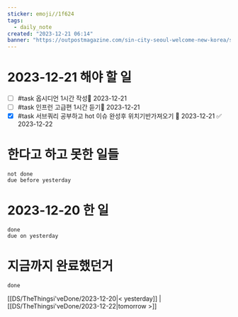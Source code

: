 ```yaml
---
sticker: emoji//1f624
tags:
  - daily_note
created: "2023-12-21 06:14"
banner: "https://outpostmagazine.com/sin-city-seoul-welcome-new-korea/seoul-skyline-photo/"
---
```


# 2023-12-21 해야 할 일

- [ ] #task 옵시디언 1시간 작성📅 2023-12-21
- [ ] #task 인프런 고급편 1시간 듣기📅 2023-12-21
- [x] #task 서브쿼리 공부하고  hot 이슈 완성후 위치기반가져오기 📅 2023-12-21 ✅ 2023-12-22

# 한다고 하고 못한 일들
```tasks
not done
due before yesterday
```
# 2023-12-20 한 일
```tasks
done
due on yesterday
```
# 지금까지 완료했던거 
```tasks
done
```
[[DS/TheThingsi'veDone/2023-12-20|< yesterday]] | [[DS/TheThingsi'veDone/2023-12-22|tomorrow >]]